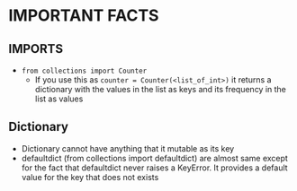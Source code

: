 # IMPORTANT FACTS

## **IMPORTS**

- `from collections import Counter`
   - If you use this as `counter = Counter(<list_of_int>)` it returns a dictionary with the values in the list as keys and its frequency in the list as values

## **Dictionary**
- Dictionary cannot have anything that it mutable as its key
- defaultdict (from collections import defaultdict) are almost same except for the fact that defaultdict never raises a KeyError. It provides a default value for the key that does not exists



